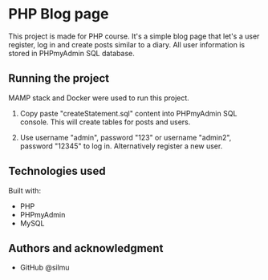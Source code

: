 # PHP Blog page

This project is made for PHP course.
It's a simple blog page that let's a user register, log in and create posts similar to a diary. All user information is stored in PHPmyAdmin SQL database.

## Running the project

MAMP stack and Docker were used to run this project.

1. Copy paste "createStatement.sql" content into PHPmyAdmin SQL console. This will create tables for posts and users.

2. Use username "admin", password "123" or username "admin2", password "12345" to log in. Alternatively register a new user.

## Technologies used

Built with:

- PHP
- PHPmyAdmin
- MySQL

## Authors and acknowledgment

- GitHub @silmu
